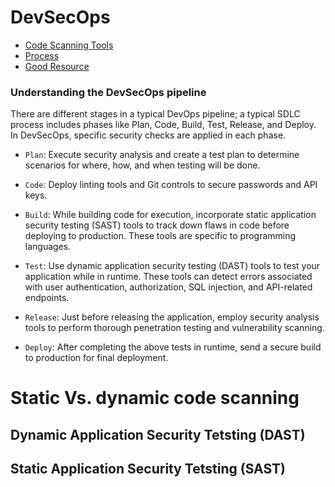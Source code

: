 # DevSecOps

* [Code Scanning Tools](https://owasp.org/www-community/Source_Code_Analysis_Tools)
* [Process](https://stackify.com/devsecops-automate-security-testing/)
* [Good Resource](https://opensource.com/article/19/4/devops-pipeline)

### Understanding the DevSecOps pipeline
There are different stages in a typical DevOps pipeline; a typical SDLC process includes phases like Plan, Code, Build, Test, Release, and Deploy. In DevSecOps, specific security checks are applied in each phase.

* `Plan`: Execute security analysis and create a test plan to determine scenarios for where, how, and when testing will be done.

* `Code`: Deploy linting tools and Git controls to secure passwords and API keys.

* `Build`: While building code for execution, incorporate static application security testing (SAST) tools to track down flaws in code before deploying to production. These tools are specific to programming languages.

* `Test`: Use dynamic application security testing (DAST) tools to test your application while in runtime. These tools can detect errors associated with user authentication, authorization, SQL injection, and API-related endpoints.

* `Release`: Just before releasing the application, employ security analysis tools to perform thorough penetration testing and vulnerability scanning.

* `Deploy`: After completing the above tests in runtime, send a secure build to production for final deployment.



# Static Vs. dynamic code scanning

## Dynamic Application Security Tetsting (DAST)

## Static Application Security Tetsting (SAST)
